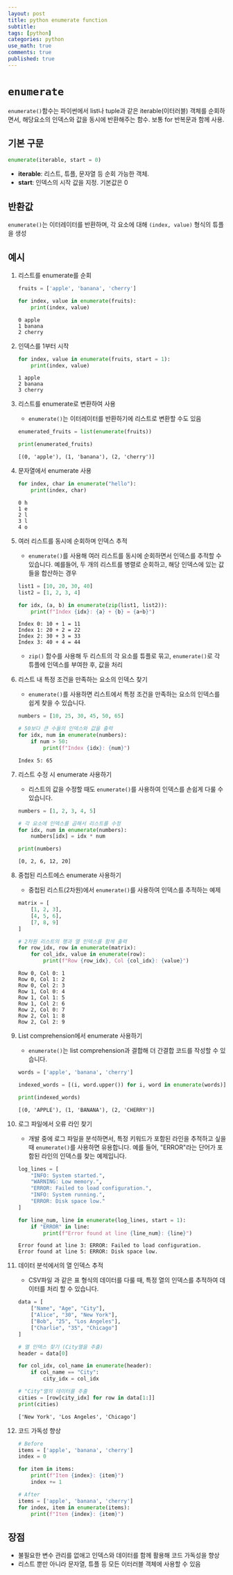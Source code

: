 ```yaml
---
layout: post
title: python enumerate function
subtitle: 
tags: [python]
categories: python
use_math: true
comments: true
published: true
---
```



# `enumerate`

`enumerate()`함수는 파이썬에서 list나 tuple과 같은 iterable(이터러블) 객체를 순회하면서, 해당요소의 인덱스와 값을 동시에 반환해주는 함수. 보통 for 반복문과 함께 사용.

## 기본 구문 

```python
enumerate(iterable, start = 0)
```

- **iterable**: 리스트, 튜플, 문자열 등 순회 가능한 객체.
- **start**: 인덱스의 시작 값을 지정. 기본값은 0

## 반환값

`enumerate()`는 이터레이터를 반환하며, 각 요소에 대해 `(index, value)` 형식의 튜플을 생성

## 예시

1. 리스트를 enumerate를 순회

    ```python
    fruits = ['apple', 'banana', 'cherry']

    for index, value in enumerate(fruits):
        print(index, value)
    ```

    ```
    0 apple
    1 banana
    2 cherry
    ```

2. 인덱스를 1부터 시작

    ```python
    for index, value in enumerate(fruits, start = 1):
        print(index, value)
    ```

    ```
    1 apple
    2 banana
    3 cherry
    ```

3. 리스트를 enumerate로 변환하여 사용

    - `enumerate()`는 이터레이터를 반환하기에 리스트로 변환할 수도 있음

    ```python
    enumerated_fruits = list(enumerate(fruits))

    print(enumerated_fruits)
    ```

    ```
    [(0, 'apple'), (1, 'banana'), (2, 'cherry')]
    ```

4. 문자열에서 enumerate 사용

    ```python
    for index, char in enumerate("hello"):
        print(index, char)
    ```

    ```
    0 h
    1 e
    2 l
    3 l
    4 o
    ```

5. 여러 리스트를 동시에 순회하며 인덱스 추적

    - `enumerate()`를 사용해 여러 리스트를 동시에 순회하면서 인덱스를 추적할 수 있습니다. 예를들어, 두 개의 리스트를 병렬로 순회하고, 해당 인덱스에 있는 값들을 합산하는 경우

    ```python
    list1 = [10, 20, 30, 40]
    list2 = [1, 2, 3, 4]

    for idx, (a, b) in enumerate(zip(list1, list2)):
        print(f"Index {idx}: {a} + {b} = {a+b}")
    ```

    ```
    Index 0: 10 + 1 = 11
    Index 1: 20 + 2 = 22
    Index 2: 30 + 3 = 33
    Index 3: 40 + 4 = 44
    ```

    -  `zip()` 함수를 사용해 두 리스트의 각 요소를 튜플로 묶고, `enumerate()`로 각 튜플에 인덱스를 부여한 후, 값을 처리

6. 리스트 내 특정 조건을 만족하는 요소의 인덱스 찾기

    - `enumerate()`를 사용하면 리스트에서 특정 조건을 만족하는 요소의 인덱스를 쉽게 찾을 수 있습니다.

    ```python
    numbers = [10, 25, 30, 45, 50, 65]

    # 50보다 큰 수들의 인덱스와 값을 출력
    for idx, num in enumerate(numbers):
        if num > 50:
            print(f"Index {idx}: {num}")
    ```

    ```
    Index 5: 65
    ```

7. 리스트 수정 시 enumerate 사용하기

    - 리스트의 값을 수정할 때도 `enumerate()`를 사용하여 인덱스를 손쉽게 다룰 수 있습니다.

    ```python
    numbers = [1, 2, 3, 4, 5]

    # 각 요소에 인덱스를 곱해서 리스트를 수정
    for idx, num in enumerate(numbers):
        numbers[idx] = idx * num

    print(numbers)
    ```

    ```
    [0, 2, 6, 12, 20]
    ```

8. 중첩된 리스트에스 enumerate 사용하기

    - 중첩된 리스트(2차원)에서 `enumerate()`를 사용하여 인덱스를 추적하는 예제

    ```python
    matrix = [
        [1, 2, 3],
        [4, 5, 6],
        [7, 8, 9]
    ]

    # 2차원 리스트의 행과 열 인덱스를 함께 출력
    for row_idx, row in enumerate(matrix):
        for col_idx, value in enumerate(row):
            print(f"Row {row_idx}, Col {col_idx}: {value}")
    ```

    ```
    Row 0, Col 0: 1
    Row 0, Col 1: 2
    Row 0, Col 2: 3
    Row 1, Col 0: 4
    Row 1, Col 1: 5
    Row 1, Col 2: 6
    Row 2, Col 0: 7
    Row 2, Col 1: 8
    Row 2, Col 2: 9
    ```

9. List comprehension에서 enumerate 사용하기

    - `enumerate()`는 list comprehension과 결합해 더 간결합 코드를 작성할 수 있습니다.

    ```python
    words = ['apple', 'banana', 'cherry']

    indexed_words = [(i, word.upper()) for i, word in enumerate(words)]

    print(indexed_words)
    ```

    ```
    [(0, 'APPLE'), (1, 'BANANA'), (2, 'CHERRY')]
    ```

10. 로그 파일에서 오류 라인 찾기

    - 개발 중에 로그 파일을 분석하면서, 특정 키워드가 포함된 라인을 추적하고 싶을 때 `enumerate()`를 사용하면 유용합니다. 예를 들어, "ERROR"라는 단어가 포함된 라인의 인덱스를 찾는 예제입니다.

    ```python
    log_lines = [
        "INFO: System started.",
        "WARNING: Low memory.",
        "ERROR: Failed to load configuration.",
        "INFO: System running.",
        "ERROR: Disk space low."
    ]

    for line_num, line in enumerate(log_lines, start = 1):
        if "ERROR" in line:
            print(f"Error found at line {line_num}: {line}")
    ```

    ```
    Error found at line 3: ERROR: Failed to load configuration.
    Error found at line 5: ERROR: Disk space low.
    ```

11. 데이터 분석에서의 열 인덱스 추적

    - CSV파일 과 같은 표 형식의 데이터를 다룰 때, 특정 열의 인덱스를 추적하여 데이터를 처리 할 수 있습니다. 

    ```python
    data = [
        ["Name", "Age", "City"],
        ["Alice", "30", "New York"],
        ["Bob", "25", "Los Angeles"],
        ["Charlie", "35", "Chicago"]
    ]

    # 열 인덱스 찾기 (City열을 추출)
    header = data[0]

    for col_idx, col_name in enumerate(header):
        if col_name == "City":
            city_idx = col_idx

    # "City"열의 데이터를 추출
    cities = [row[city_idx] for row in data[1:]]
    print(cities)
    ```

    ```
    ['New York', 'Los Angeles', 'Chicago']
    ```

12. 코드 가독성 향상
    
    ```python
    # Before
    items = ['apple', 'banana', 'cherry']
    index = 0

    for item in items:
        print(f"Item {index}: {item}")
        index += 1
    ```

    ```python
    # After
    items = ['apple', 'banana', 'cherry']
    for index, item in enumerate(items):
        print(f"Item {index}: {item}")
    ```

## 장점

- 불필요한 변수 관리를 없애고 인덱스와 데이터를 함께 활용해 코드 가독성을 향상
- 리스트 뿐만 아니라 문자열, 튜플 등 모든 이터러블 객체에 사용할 수 있음